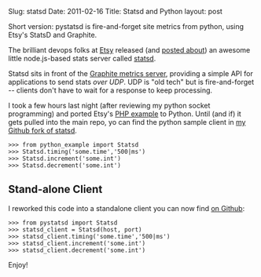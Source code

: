 Slug: statsd
Date: 2011-02-16
Title: Statsd and Python
layout: post


Short version: pystatsd is fire-and-forget site metrics from python, using Etsy's StatsD and Graphite.

The brilliant devops folks at [Etsy](http://etsy.com) released (and [posted about](http://codeascraft.etsy.com/2011/02/15/measure-anything-measure-everything/)) an awesome little node.js-based stats server called [statsd](https://github.com/etsy/statsd/).

Statsd sits in front of the [Graphite metrics server](http://graphite.wikidot.com/), providing a simple API for applications to send stats *over UDP*. UDP is "old tech" but is fire-and-forget -- clients don't have to wait for a response to keep processing.

I took a few hours last night (after reviewing my python socket programming) and ported Etsy's [PHP example](https://github.com/etsy/statsd/blob/master/php-example.php) to Python. Until (and if) it gets pulled into the main repo, yo can find the python sample client in [my Github fork of statsd](https://github.com/sivy/statsd/blob/master/python_example.py).

    >>> from python_example import Statsd
    >>> Statsd.timing('some.time','500|ms')
    >>> Statsd.increment('some.int')
    >>> Statsd.decrement('some.int')

## Stand-alone Client

I reworked this code into a standalone client you can now find [on Github](https://github.com/sivy/py-statsd):

    >>> from pystatsd import Statsd
    >>> statsd_client = Statsd(host, port)
    >>> statsd_client.timing('some.time','500|ms')
    >>> statsd_client.increment('some.int')
    >>> statsd_client.decrement('some.int')

Enjoy!
